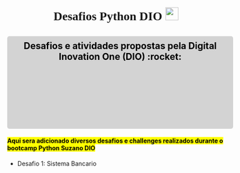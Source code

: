 <html>
<div align="left">
<h1 align="center" style="font-family:verdana;"> Desafios Python DIO <a href="https://www.youtube.com/watch?v=xvFZjo5PgG0" target="_blank"> <img src="https://cdn.jsdelivr.net/gh/devicons/devicon@latest/icons/python/python-original.svg"width= "30" lengh="30"/> </a>
</h1>
<h2 align="center" style="background-color:lightgray; color:black; padding: 10px;  border-radius: 5px; height: 5%;
  width: 100%;"> Desafios e atividades propostas pela Digital Inovation One (DIO) :rocket: </h2> 
     
#### <mark>  Aqui sera adicionado diversos desafios e challenges realizados durante o bootcamp Python Suzano DIO 
- Desafio 1: Sistema Bancario
</mark>
</div>

</html>
